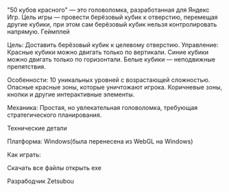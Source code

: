 "50 кубов красного" — это головоломка, разработанная для Яндекс Игр. Цель игры — провести берёзовый кубик к отверстию, перемещая другие кубики, при этом сам берёзовый кубик нельзя контролировать напрямую.
Геймплей

Цель: Доставить берёзовый кубик к целевому отверстию.
Управление:
Красные кубики можно двигать только по вертикали.
Синие кубики можно двигать только по горизонтали.
Белые кубики — неподвижные препятствия.


Особенности:
10 уникальных уровней с возрастающей сложностью.
Опасные красные зоны, которые уничтожают игрока.
Коричневые зоны, кнопки и другие интерактивные элементы.


Механика: Простая, но увлекательная головоломка, требующая стратегического планирования.

Технические детали

Платформа: Windows(была перенесена из WebGL на Windows)

Как играть:

Скачать все файлы 
открыть exe

Разрабодчик Zetsubou
